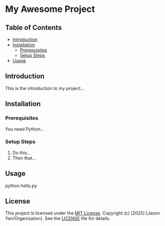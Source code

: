 # My Awesome Project

## Table of Contents

-   [Introduction](#introduction)
-   [Installation](#installation)
    -   [Prerequisites](#prerequisites)
    -   [Setup Steps](#setup-steps)
-   [Usage](#usage)

  
## Introduction

This is the introduction to my project...

## Installation

### Prerequisites

You need Python...

### Setup Steps

1.  Do this...
2.  Then that...

## Usage
python hello.py

## License
This project is licensed under the [MIT License](LICENSE).  Copyright (c) [2025] [Jason Yan/Organization]. See the [LICENSE](LICENSE) file for details.
